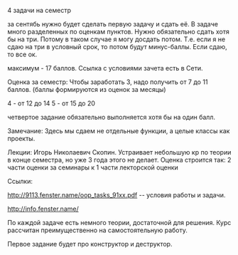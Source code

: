 4 задачи на семестр

за сентябь нужно будет сделать первую задачу и сдать её. 
В задаче много разделенных по оценкам пунктов. Нужно обязательно сдать хотя бы на три. Потому в таком случае я могу досдать потом. 
Т.е. если я не сдаю на три в условный срок, то потом будут минус-баллы. Если сдаю, то все ок. 

максимум - 17 баллов. Ссылка с условиями зачета есть в Сети.

Оценка за семестр:
Чтобы заработать 3, надо получить от  7 до 11 баллов.
(баллы формируются из оценок за месяцы)

4 - от 12 до 14
5 - от 15 до 20

четвертое задание обязательно выполняется хотя бы на один балл. 

Замечание: 
Здесь мы сдаем не отдельные функции, а целые классы как проекты. 

Лекции: Игорь Николаевич Скопин. 
Устраивает небольшую кр по теории в конце семестра, но уже 3 года этого не делает. 
Оценка строится так: 2 части оценки за семинары к 1 части лекторской оценки

Ссылки: 

http://9113.fenster.name/oop_tasks_91xx.pdf  -- условия работы и задачи. 

http://info.fenster.name/


По каждой задаче есть немного теории, достаточной для решения. Курс рассчитан преимущественно на самостоятельную работу. 


Первое задание будет про конструктор и деструктор. 